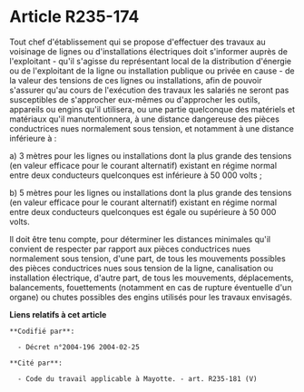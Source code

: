 # Article R235-174

Tout chef d'établissement qui se propose d'effectuer des travaux au voisinage de lignes ou d'installations électriques doit
s'informer auprès de l'exploitant - qu'il s'agisse du représentant local de la distribution d'énergie ou de l'exploitant de
la ligne ou installation publique ou privée en cause - de la valeur des tensions de ces lignes ou installations, afin de
pouvoir s'assurer qu'au cours de l'exécution des travaux les salariés ne seront pas susceptibles de s'approcher eux-mêmes ou
d'approcher les outils, appareils ou engins qu'il utilisera, ou une partie quelconque des matériels et matériaux qu'il
manutentionnera, à une distance dangereuse des pièces conductrices nues normalement sous tension, et notamment à une distance
inférieure à :

a) 3 mètres pour les lignes ou installations dont la plus grande des tensions (en valeur efficace pour le courant alternatif)
existant en régime normal entre deux conducteurs quelconques est inférieure à 50 000 volts ;

b) 5 mètres pour les lignes ou installations dont la plus grande des tensions (en valeur efficace pour le courant alternatif)
existant en régime normal entre deux conducteurs quelconques est égale ou supérieure à 50 000 volts.

Il doit être tenu compte, pour déterminer les distances minimales qu'il convient de respecter par rapport aux pièces
conductrices nues normalement sous tension, d'une part, de tous les mouvements possibles des pièces conductrices nues sous
tension de la ligne, canalisation ou installation électrique, d'autre part, de tous les mouvements, déplacements,
balancements, fouettements (notamment en cas de rupture éventuelle d'un organe) ou chutes possibles des engins utilisés pour
les travaux envisagés.

**Liens relatifs à cet article**

	**Codifié par**:

	  - Décret n°2004-196 2004-02-25

	**Cité par**:

	  - Code du travail applicable à Mayotte. - art. R235-181 (V)
